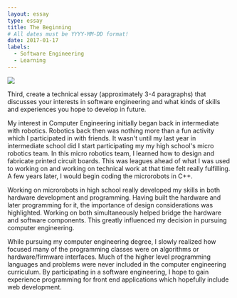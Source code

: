 ```yaml
---
layout: essay
type: essay
title: The Beginning
# All dates must be YYYY-MM-DD format!
date: 2017-01-17
labels:
  - Software Engineering
  - Learning
---
```


<img class="ui tiny left circular floated image" src="../images/paintbrushes.jpg">

Third, create a technical essay (approximately 3-4 paragraphs) that discusses your interests in software engineering and what kinds of skills and experiences you hope to develop in future.

My interest in Computer Engineering initially began back in intermediate with robotics. Robotics back then was nothing more than a fun activity which I participated in with friends. It wasn't until my last year in intermediate school did I start participating my my high school's micro robotics team. In this micro robotics team, I learned how to design and fabricate printed circuit boards. This was leagues ahead of what I was used to working on and working on technical work at that time felt really fulfilling. A few years later, I would begin coding the microrobots in C++.

Working on microrobots in high school really developed my skills in both hardware development and programming. Having built the hardware and later programming for it, the importance of design considerations was highlighted. Working on both simultaneously helped bridge the hardware and software components. This greatly influenced my decision in pursuing computer engineering.

While pursuing my computer engineering degree, I slowly realized how focused many of the programming classes were on algorithms or hardware/firmware interfaces. Much of the higher level programming languages and problems were never included in the computer engineering curriculum. By participating in a software engineering, I hope to gain experience programming for front end applications which hopefully include web development.
